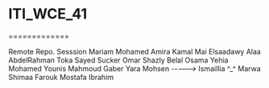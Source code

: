 # ITI_WCE_41
=============

Remote Repo. Sesssion
Mariam Mohamed
Amira Kamal
Mai Elsaadawy
Alaa AbdelRahman
Toka 
Sayed Sucker
Omar
Shazly
Belal
Osama
Yehia
Mohamed Younis
Mahmoud Gaber
Yara Mohsen -----> Ismaillia ^_^
Marwa
Shimaa
Farouk
Mostafa Ibrahim
